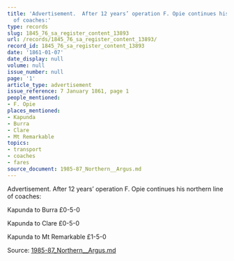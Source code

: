 ```yaml
---
title: 'Advertisement.  After 12 years’ operation F. Opie continues his northern line
  of coaches:'
type: records
slug: 1845_76_sa_register_content_13893
url: /records/1845_76_sa_register_content_13893/
record_id: 1845_76_sa_register_content_13893
date: '1861-01-07'
date_display: null
volume: null
issue_number: null
page: '1'
article_type: advertisement
issue_reference: 7 January 1861, page 1
people_mentioned:
- F. Opie
places_mentioned:
- Kapunda
- Burra
- Clare
- Mt Remarkable
topics:
- transport
- coaches
- fares
source_document: 1985-87_Northern__Argus.md
---
```


Advertisement.  After 12 years’ operation F. Opie continues his northern line of coaches:

Kapunda to Burra		£0-5-0

Kapunda to Clare		£0-5-0

Kapunda to Mt Remarkable	£1-5-0

Source: [1985-87_Northern__Argus.md](/downloads/markdown/1985-87_Northern__Argus.md)
